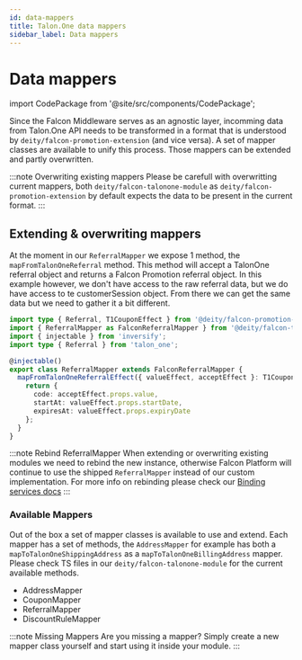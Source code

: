```yaml
---
id: data-mappers
title: Talon.One data mappers
sidebar_label: Data mappers
---
```


# Data mappers

import CodePackage from '@site/src/components/CodePackage';

<CodePackage name="@deity/falcon-talonone-module" />

Since the Falcon Middleware serves as an agnostic layer, incomming data from Talon.One API needs to be transformed in a format that is understood by `deity/falcon-promotion-extension` (and vice versa). A set of mapper classes are available to unify this process. Those mappers can be extended and partly overwritten.

:::note Overwriting existing mappers
Please be carefull with overwritting current mappers, both `deity/falcon-talonone-module` as `deity/falcon-promotion-extension` by default expects the data to be present in the current format.
:::

## Extending & overwriting mappers

At the moment in our `ReferralMapper` we expose 1 method, the `mapFromTalonOneReferral` method. This method will accept a TalonOne referral object and returns a Falcon Promotion referral object. In this example however, we don't have access to the raw referral data, but we do have access to te customerSession object. From there we can get the same data but we need to gather it a bit different.

```ts
import type { Referral, T1CouponEffect } from '@deity/falcon-promotion-extension';
import { ReferralMapper as FalconReferralMapper } from '@deity/falcon-talonone-module';
import { injectable } from 'inversify';
import type { Referral } from 'talon_one';

@injectable()
export class ReferralMapper extends FalconReferralMapper {
  mapFromTalonOneReferralEffect({ valueEffect, acceptEffect }: T1CouponEffect): Referral {
    return {
      code: acceptEffect.props.value,
      startAt: valueEffect.props.startDate,
      expiresAt: valueEffect.props.expiryDate
    };
  }
}
```

:::note Rebind ReferralMapper
When extending or overwriting existing modules we need to rebind the new instance, otherwise Falcon Platform will continue to use the shipped `ReferralMapper` instead of our custom implementation. For more info on rebinding please check our [Binding services docs](/composer/modules/module-api)
:::

### Available Mappers

Out of the box a set of mapper classes is available to use and extend. Each mapper has a set of methods, the `AddressMapper` for example has both a `mapToTalonOneShippingAddress` as a `mapToTalonOneBillingAddress` mapper. Please check TS files in our `deity/falcon-talonone-module` for the current available methods.

- AddressMapper
- CouponMapper
- ReferralMapper
- DiscountRuleMapper

:::note Missing Mappers
Are you missing a mapper? Simply create a new mapper class yourself and start using it inside your module.
:::
